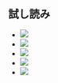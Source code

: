 ## 試し読み

- ![](https://static.kurokuroworks.net/www/books/lifegame/images/sample01.jpg)
- ![](https://static.kurokuroworks.net/www/books/lifegame/images/sample02.jpg)
- ![](https://static.kurokuroworks.net/www/books/lifegame/images/sample03.jpg)
- ![](https://static.kurokuroworks.net/www/books/lifegame/images/sample04.jpg)
- ![](https://static.kurokuroworks.net/www/books/lifegame/images/sample05.jpg)
